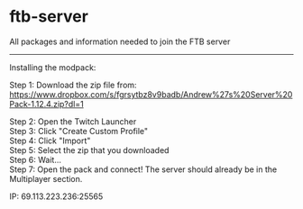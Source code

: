 # ftb-server  
All packages and information needed to join the FTB server  

---------------------------------------------------------  

Installing the modpack:  

Step 1: Download the zip file from:   
https://www.dropbox.com/s/fgrsytbz8v9badb/Andrew%27s%20Server%20Pack-1.12.4.zip?dl=1

Step 2: Open the Twitch Launcher  
Step 3: Click "Create Custom Profile"  
Step 4: Click "Import"  
Step 5: Select the zip that you downloaded  
Step 6: Wait...  
Step 7: Open the pack and connect! The server should already be in the Multiplayer section.  

IP: 69.113.223.236:25565  
